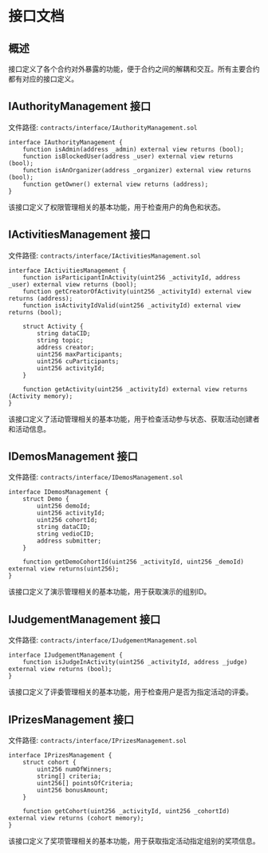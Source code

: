 # 接口文档

## 概述

接口定义了各个合约对外暴露的功能，便于合约之间的解耦和交互。所有主要合约都有对应的接口定义。

## IAuthorityManagement 接口

文件路径: `contracts/interface/IAuthorityManagement.sol`

```solidity
interface IAuthorityManagement {
    function isAdmin(address _admin) external view returns (bool);
    function isBlockedUser(address _user) external view returns (bool);
    function isAnOrganizer(address _organizer) external view returns (bool);
    function getOwner() external view returns (address);
}
```

该接口定义了权限管理相关的基本功能，用于检查用户的角色和状态。

## IActivitiesManagement 接口

文件路径: `contracts/interface/IActivitiesManagement.sol`

```solidity
interface IActivitiesManagement {
    function isParticipantInActivity(uint256 _activityId, address _user) external view returns (bool);
    function getCreatorOfActivity(uint256 _activityId) external view returns (address);
    function isActivityIdValid(uint256 _activityId) external view returns (bool);
    
    struct Activity {
        string dataCID;
        string topic;
        address creator;
        uint256 maxParticipants;
        uint256 cuParticipants;
        uint256 activityId;
    }
    
    function getActivity(uint256 _activityId) external view returns (Activity memory);
}
```

该接口定义了活动管理相关的基本功能，用于检查活动参与状态、获取活动创建者和活动信息。

## IDemosManagement 接口

文件路径: `contracts/interface/IDemosManagement.sol`

```solidity
interface IDemosManagement {
    struct Demo {
        uint256 demoId;
        uint256 activityId;
        uint256 cohortId;
        string dataCID;
        string vedioCID;
        address submitter;
    }
    
    function getDemoCohortId(uint256 _activityId, uint256 _demoId) external view returns(uint256);
}
```

该接口定义了演示管理相关的基本功能，用于获取演示的组别ID。

## IJudgementManagement 接口

文件路径: `contracts/interface/IJudgementManagement.sol`

```solidity
interface IJudgementManagement {
    function isJudgeInActivity(uint256 _activityId, address _judge) external view returns (bool);
}
```

该接口定义了评委管理相关的基本功能，用于检查用户是否为指定活动的评委。

## IPrizesManagement 接口

文件路径: `contracts/interface/IPrizesManagement.sol`

```solidity
interface IPrizesManagement {
    struct cohort {
        uint256 numOfWinners;
        string[] criteria;
        uint256[] pointsOfCriteria;
        uint256 bonusAmount;
    }
    
    function getCohort(uint256 _activityId, uint256 _cohortId) external view returns (cohort memory);
}
```

该接口定义了奖项管理相关的基本功能，用于获取指定活动指定组别的奖项信息。